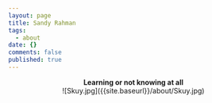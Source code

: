 ```yaml
---
layout: page
title: Sandy Rahman
tags:
  - about
date: {}
comments: false
published: true
---
```

    
<center><b>Learning or not knowing at all</b></center>

<center>![Skuy.jpg]({{site.baseurl}}/about/Skuy.jpg)</center>
